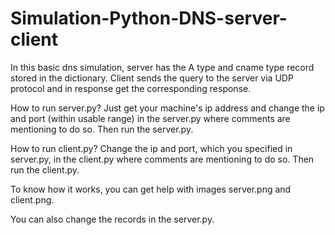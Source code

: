# Simulation-Python-DNS-server-client
In this basic dns simulation, server has the A type and cname type record stored in the dictionary. Client sends the query to the server via UDP protocol and in response get the corresponding response.

How to run server.py? Just get your machine's ip address and change the ip and port (within usable range) in the server.py where comments are mentioning to do so. Then run the server.py.

How to run client.py? Change the ip and port, which you specified in server.py, in the client.py where comments are mentioning to do so. Then run the client.py.

To know how it works, you can get help with images server.png and client.png. 

You can also change the records in the server.py.
